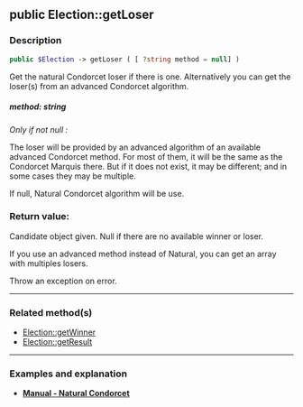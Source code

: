 ## public Election::getLoser

### Description    

```php
public $Election -> getLoser ( [ ?string method = null] )
```

Get the natural Condorcet loser if there is one. Alternatively you can get the loser(s) from an advanced Condorcet algorithm.    


##### **method:** *string*   
*Only if not null :*

The loser will be provided by an advanced algorithm of an available advanced Condorcet method. For most of them, it will be the same as the Condorcet Marquis there. But if it does not exist, it may be different; and in some cases they may be multiple.

If null, Natural Condorcet algorithm will be use.    



### Return value:   

Candidate object given. Null if there are no available winner or loser.

If you use an advanced method instead of Natural, you can get an array with multiples losers.

Throw an exception on error.


---------------------------------------

### Related method(s)      

* [Election::getWinner](../Election%20Class/public%20Election--getWinner.md)    
* [Election::getResult](../Election%20Class/public%20Election--getResult.md)    

---------------------------------------

### Examples and explanation

* **[Manual - Natural Condorcet](https://github.com/julien-boudry/Condorcet/wiki/II-%23-C.-Result-%23-1.-Natural-Condorcet)**    
